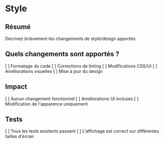 # Style

## Résumé
Décrivez brièvement les changements de style/design apportés.

## Quels changements sont apportés ?
[ ] Formatage du code
[ ] Corrections de linting
[ ] Modifications CSS/UI
[ ] Améliorations visuelles
[ ] Mise à jour du design

## Impact
[ ] Aucun changement fonctionnel
[ ] Améliorations UI incluses
[ ] Modification de l'apparence uniquement

## Tests
[ ] Tous les tests existants passent
[ ] L'affichage est correct sur différentes tailles d'écran
